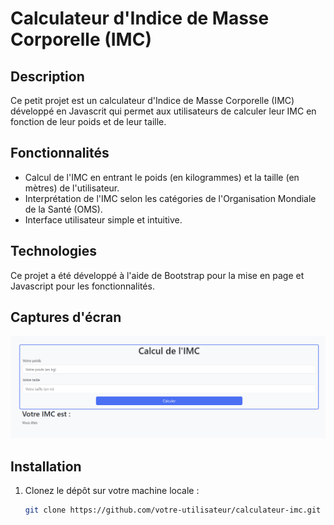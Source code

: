 # Calculateur d'Indice de Masse Corporelle (IMC)

## Description
Ce petit projet est un calculateur d'Indice de Masse Corporelle (IMC) développé en Javascrit qui permet aux utilisateurs de calculer leur IMC en fonction de leur poids et de leur taille.

## Fonctionnalités
- Calcul de l'IMC en entrant le poids (en kilogrammes) et la taille (en mètres) de l'utilisateur.
- Interprétation de l'IMC selon les catégories de l'Organisation Mondiale de la Santé (OMS).
- Interface utilisateur simple et intuitive.

## Technologies

Ce projet a été développé à l'aide de Bootstrap pour la mise en page et Javascript pour les fonctionnalités. 

## Captures d'écran
![Capture d'écran ](screenshots/IMC.png)

## Installation
1. Clonez le dépôt sur votre machine locale :
   ```bash
   git clone https://github.com/votre-utilisateur/calculateur-imc.git
